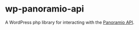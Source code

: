 # wp-panoramio-api
A WordPress php library for interacting with the [Panoramio API](http://www.panoramio.com/api/widget/api.html#basic).
